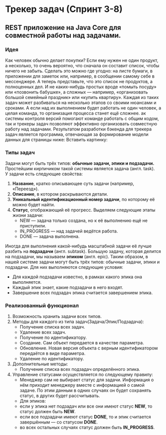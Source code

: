 # Трекер задач (Спринт 3-8)
## REST приложение на Java Core для совместной работы над задачами.
### Идея
Как человек обычно делает покупки? Если ему нужен не один продукт, а несколько, то очень вероятно,
что сначала он составит список, чтобы ничего не забыть. Сделать это можно где угодно: на листе бумаги,
в приложении для заметок или, например, в сообщении самому себе в мессенджере.
А теперь представьте, что это список не продуктов, а полноценных дел. И не каких-нибудь простых вроде
«помыть посуду» или «позвонить бабушке», а сложных — например, «организовать большой семейный праздник» или
«купить квартиру». Каждая из таких задач может разбиваться на несколько этапов со своими нюансами и сроками.
А если над их выполнением будет работать не один человек, а целая команда, то организация процесса станет ещё сложнее.
ак системы контроля версий помогают команде работать с общим кодом, так и трекеры задач позволяют эффективно
организовать совместную работу над задачами.
Результатом разработки бэкенда для трекера задач является программа, отвечающая за формирование модели данных для
страницы ниже:
Вставить картинку:

### Типы задач
Задачи могут быть трёх типов: **обычные задачи, эпики и подзадачи.**  
Простейшим кирпичиком такой системы является задача (англ. task).  
У задачи есть следующие свойства:
1. **Название**, кратко описывающее суть задачи (например, «Переезд»).
2. **Описание**, в котором раскрываются детали.
3. **Уникальный идентификационный номер задачи**, по которому её можно будет найти. 
4. **Статус**, отображающий её прогресс. Выделяем следующие этапы жизни задачи:
   - NEW — задача только создана, но к её выполнению ещё не приступили.
   - IN_PROGRESS — над задачей ведётся работа.
   - DONE — задача выполнена.

Иногда для выполнения какой-нибудь масштабной задачи её лучше разбить на **подзадачи** (англ. subtask).
Большую задачу, которая делится на подзадачи, мы называем **эпиком** (англ. epic).
Таким образом, в нашей системе задачи могут быть трёх типов: обычные задачи, эпики и подзадачи.
Для них выполняются следующие условия:
- Для каждой подзадачи известно, в рамках какого эпика она выполняется.
- Каждый эпик знает, какие подзадачи в него входят.
- Завершение всех подзадач эпика считается завершением эпика.

### Реализованный функционал
1. Возможность хранить задачи всех типов.
2. Методы для каждого из типа задач(Задача/Эпик/Подзадача):
   - Получение списка всех задач.
   - Удаление всех задач.
   - Получение по идентификатору.
   - Создание. Сам объект передается в качестве параметра.
   - Обновление. Новая версия объекта с верным идентификатором передаётся в виде параметра.
   - Удаление по идентификатору.
3. Дополнительные методы:
   - Получение списка всех подзадач определённого эпика.
4. Управление статусами осуществляется по следующему правилу:
   - Менеджер сам не выбирает статус для задачи. Информация о нём приходит менеджеру вместе с информацией о самой задаче.
По этим данным в одних случаях он будет сохранять статус, в других будет рассчитывать.
   - Для эпиков:
   - если у эпика нет подзадач или все они имеют статус **NEW**, то статус должен быть **NEW**.
   - если все подзадачи имеют статус **DONE**, то и эпик считается завершённым — со статусом **DONE**.
   - во всех остальных случаях статус должен быть **IN_PROGRESS**.
